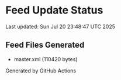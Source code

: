 # Feed Update Status
Last updated: Sun Jul 20 23:48:47 UTC 2025

## Feed Files Generated
- master.xml (110420 bytes)

Generated by GitHub Actions

